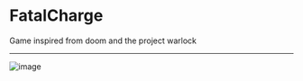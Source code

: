 # FatalCharge
Game inspired from doom and the project warlock
____________________________________________________________________________________________________
![image](https://github.com/dasu2k/FatalCharge/assets/110711019/42b5a520-c3d2-4486-b87a-2c3c82bc44a4)
